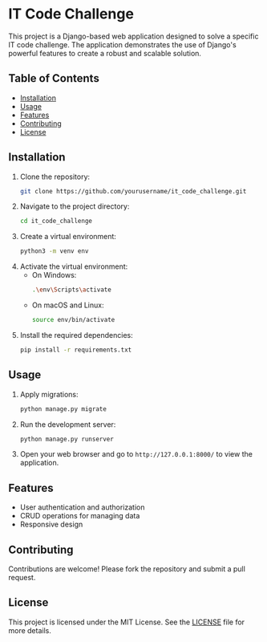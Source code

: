 # IT Code Challenge

This project is a Django-based web application designed to solve a specific IT code challenge. The application demonstrates the use of Django's powerful features to create a robust and scalable solution.

## Table of Contents

- [Installation](#installation)
- [Usage](#usage)
- [Features](#features)
- [Contributing](#contributing)
- [License](#license)

## Installation

1. Clone the repository:
   ```bash
   git clone https://github.com/yourusername/it_code_challenge.git
   ```
2. Navigate to the project directory:
   ```bash
   cd it_code_challenge
   ```
3. Create a virtual environment:
   ```bash
   python3 -m venv env
   ```
4. Activate the virtual environment:
   - On Windows:
     ```bash
     .\env\Scripts\activate
     ```
   - On macOS and Linux:
     ```bash
     source env/bin/activate
     ```
5. Install the required dependencies:
   ```bash
   pip install -r requirements.txt
   ```

## Usage

1. Apply migrations:
   ```bash
   python manage.py migrate
   ```
2. Run the development server:
   ```bash
   python manage.py runserver
   ```
3. Open your web browser and go to `http://127.0.0.1:8000/` to view the application.

## Features

- User authentication and authorization
- CRUD operations for managing data
- Responsive design

## Contributing

Contributions are welcome! Please fork the repository and submit a pull request.

## License

This project is licensed under the MIT License. See the [LICENSE](LICENSE) file for more details.
